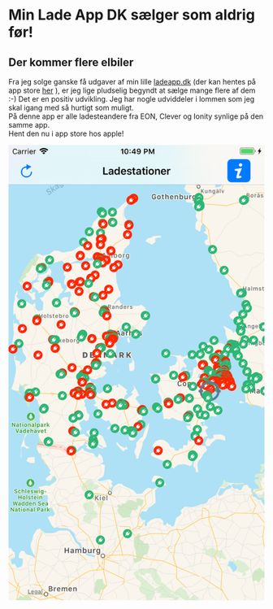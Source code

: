 # Min Lade App DK sælger som aldrig før! 
## Der kommer flere elbiler

Fra jeg solge ganske få udgaver af min lille [ladeapp.dk](http://ladeapp.dk) (der kan hentes på app store [her](https://itunes.apple.com/us/app/ladeapp-dk/id1436754873?ls=1&mt=8) ), er jeg lige pludselig begyndt at sælge mange flere af dem :-) Det er en positiv udvikling. Jeg har nogle udviddeler i lommen som jeg skal igang med så hurtigt som muligt.  
På denne app er alle ladesteandere fra EON, Clever og Ionity synlige på den samme app.  
Hent den nu i app store hos apple!  

![alt text](./iPhone.png)
